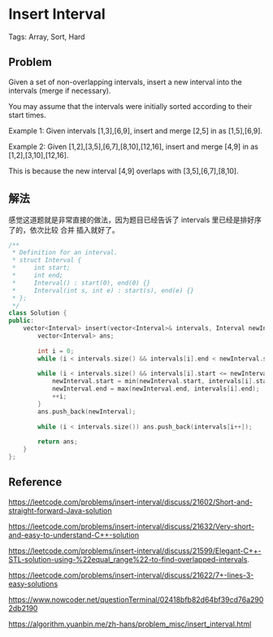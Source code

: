 # Insert Interval

Tags: Array, Sort, Hard

## Problem

Given a set of non-overlapping intervals, insert a new interval into the intervals (merge if necessary).

You may assume that the intervals were initially sorted according to their start times.

Example 1:
Given intervals [1,3],[6,9], insert and merge [2,5] in as [1,5],[6,9].

Example 2:
Given [1,2],[3,5],[6,7],[8,10],[12,16], insert and merge [4,9] in as [1,2],[3,10],[12,16].

This is because the new interval [4,9] overlaps with [3,5],[6,7],[8,10].

## 解法

感觉这道题就是非常直接的做法，因为题目已经告诉了 intervals 里已经是排好序了的，依次比较 合并 插入就好了。

```cpp
/**
 * Definition for an interval.
 * struct Interval {
 *     int start;
 *     int end;
 *     Interval() : start(0), end(0) {}
 *     Interval(int s, int e) : start(s), end(e) {}
 * };
 */
class Solution {
public:
    vector<Interval> insert(vector<Interval>& intervals, Interval newInterval) {
        vector<Interval> ans;
        
        int i = 0;
        while (i < intervals.size() && intervals[i].end < newInterval.start) ans.push_back(intervals[i++]);
        
        while (i < intervals.size() && intervals[i].start <= newInterval.end) {
            newInterval.start = min(newInterval.start, intervals[i].start);
            newInterval.end = max(newInterval.end, intervals[i].end);
            ++i;
        }
        ans.push_back(newInterval);
        
        while (i < intervals.size()) ans.push_back(intervals[i++]);
        
        return ans;
    }
};
```



## Reference

https://leetcode.com/problems/insert-interval/discuss/21602/Short-and-straight-forward-Java-solution

https://leetcode.com/problems/insert-interval/discuss/21632/Very-short-and-easy-to-understand-C++-solution

https://leetcode.com/problems/insert-interval/discuss/21599/Elegant-C++-STL-solution-using-%22equal_range%22-to-find-overlapped-intervals.

https://leetcode.com/problems/insert-interval/discuss/21622/7+-lines-3-easy-solutions

https://www.nowcoder.net/questionTerminal/02418bfb82d64bf39cd76a2902db2190

https://algorithm.yuanbin.me/zh-hans/problem_misc/insert_interval.html